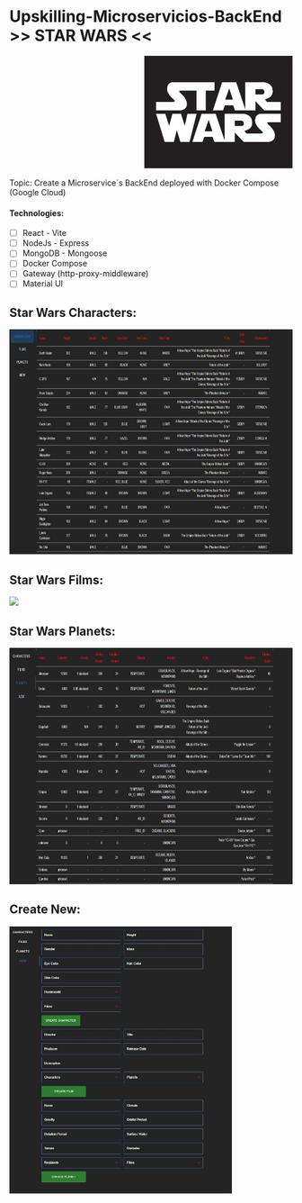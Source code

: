 # Upskilling-Microservicios-BackEnd >> STAR WARS <<

<p align="right">
  <img height="200" src="./client/src/assets/Star_Wars_Logo.svg.png" />
</p>

Topic: Create a Microservice´s BackEnd deployed with Docker Compose (Google Cloud) 

#### Technologies:

- [ ] React - Vite
- [ ] NodeJs - Express
- [ ] MongoDB - Mongoose
- [ ] Docker Compose
- [ ] Gateway (http-proxy-middleware)
- [ ] Material UI

## Star Wars Characters:

<p>
  <img height="400" src="./client/src/assets/starwars.jpg" />
</p>

## Star Wars Films:

<p>
  <img height="400" src="./client/src/assets/starwar2s.jpg" />
</p>

## Star Wars Planets:

<p>
  <img height="420" src="./client/src/assets/starwars3.jpg" />
</p>

## Create New:

<p>
  <img height="475" src="./client/src/assets/starwars4.jpg" />
</p>

